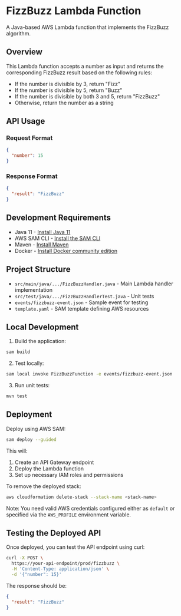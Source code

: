 # FizzBuzz Lambda Function

A Java-based AWS Lambda function that implements the FizzBuzz algorithm.

## Overview

This Lambda function accepts a number as input and returns the corresponding FizzBuzz result based on the following rules:
- If the number is divisible by 3, return "Fizz"
- If the number is divisible by 5, return "Buzz"
- If the number is divisible by both 3 and 5, return "FizzBuzz"
- Otherwise, return the number as a string

## API Usage

### Request Format
```json
{
  "number": 15
}
```

### Response Format
```json
{
  "result": "FizzBuzz"
}
```

## Development Requirements

* Java 11 - [Install Java 11](https://docs.aws.amazon.com/corretto/latest/corretto-11-ug/downloads-list.html)
* AWS SAM CLI - [Install the SAM CLI](https://docs.aws.amazon.com/serverless-application-model/latest/developerguide/serverless-sam-cli-install.html)
* Maven - [Install Maven](https://maven.apache.org/install.html)
* Docker - [Install Docker community edition](https://hub.docker.com/search/?type=edition&offering=community)

## Project Structure

- `src/main/java/.../FizzBuzzHandler.java` - Main Lambda handler implementation
- `src/test/java/.../FizzBuzzHandlerTest.java` - Unit tests
- `events/fizzbuzz-event.json` - Sample event for testing
- `template.yaml` - SAM template defining AWS resources

## Local Development

1. Build the application:
```bash
sam build
```

2. Test locally:
```bash
sam local invoke FizzBuzzFunction -e events/fizzbuzz-event.json
```

3. Run unit tests:
```bash
mvn test
```

## Deployment

Deploy using AWS SAM:
```bash
sam deploy --guided
```

This will:
1. Create an API Gateway endpoint
2. Deploy the Lambda function
3. Set up necessary IAM roles and permissions

To remove the deployed stack:
```bash
aws cloudformation delete-stack --stack-name <stack-name>
```

Note: You need valid AWS credentials configured either as `default` or specified via the `AWS_PROFILE` environment variable.

## Testing the Deployed API

Once deployed, you can test the API endpoint using curl:

```bash
curl -X POST \
  https://your-api-endpoint/prod/fizzbuzz \
  -H 'Content-Type: application/json' \
  -d '{"number": 15}'
```

The response should be:
```json
{
  "result": "FizzBuzz"
}
```
